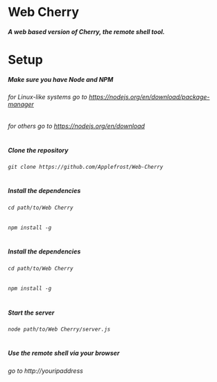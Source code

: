 # Web Cherry
##### A web based version of Cherry, the remote shell tool.
#
#
#
# Setup
##### Make sure you have Node and NPM
###### for Linux-like systems go to https://nodejs.org/en/download/package-manager
###### for others go to https://nodejs.org/en/download
#
##### Clone the repository
###### `git clone https://github.com/Applefrost/Web-Cherry`
#
##### Install the dependencies
######  `cd path/to/Web Cherry`
######  `npm install -g`
#
##### Install the dependencies
######  `cd path/to/Web Cherry`
######  `npm install -g`
#
##### Start the server
######  `node path/to/Web Cherry/server.js`
#
##### Use the remote shell via your browser
######  go to http://youripaddress



